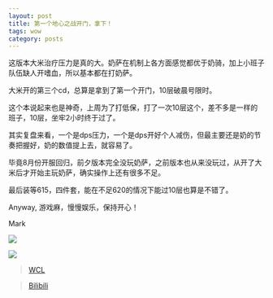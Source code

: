 ```yaml
---
layout: post
title: 第一个地心之战开门，拿下！
tags: wow
category: posts
---
```


这版本大米治疗压力是真的大。奶萨在机制上各方面感觉都优于奶骑，加上小班子队伍缺人开嗜血，所以基本都在打奶萨。

大米开的第三个cd，总算是拿到了第一个开门，10层破晨号限时。

这个本说起来也是神奇，上周为了打低保，打了一次10层这个，差不多是一样的班子，10层，坐牢2小时终于过了。

其实复盘来看，一个是dps压力，一个是dps开好个人减伤，但最主要还是奶的节奏把握好，奶的数值提上去，就容易了。

毕竟8月份开服回归，前夕版本完全没玩奶萨，之前版本也从来没玩过，从开了大米后才开始主玩奶萨，确实操作上还有很多不足。

最后装等615，四件套，能在不足620的情况下能过10层也算是不错了。

Anyway, 游戏麻，慢慢娱乐，保持开心！

Mark

![](/images/2024-10-03/1.png)

![](/images/2024-10-03/2.png)

> [WCL](https://www.warcraftlogs.com/reports/LhQvKAFDbYnB4GjN#fight=5&type=summary)

> [Bilibili](https://space.bilibili.com/471581859)